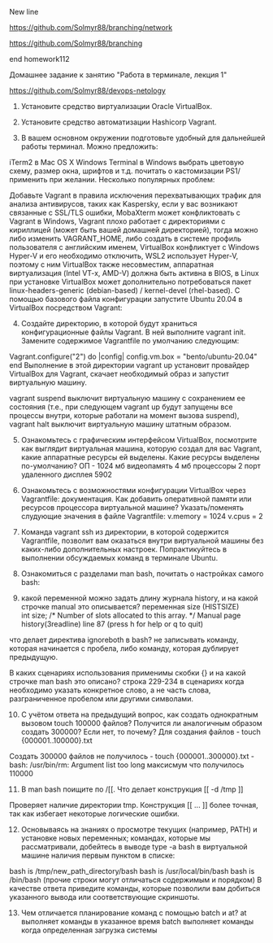 New line

https://github.com/Solmyr88/branching/network

https://github.com/Solmyr88/branching

end homework112

Домашнее задание к занятию "Работа в терминале, лекция 1"

https://github.com/Solmyr88/devops-netology

1. Установите средство виртуализации Oracle VirtualBox.

2. Установите средство автоматизации Hashicorp Vagrant.

3. В вашем основном окружении подготовьте удобный для дальнейшей работы терминал. Можно предложить:

iTerm2 в Mac OS X
Windows Terminal в Windows
выбрать цветовую схему, размер окна, шрифтов и т.д.
почитать о кастомизации PS1/применить при желании.
Несколько популярных проблем:

Добавьте Vagrant в правила исключения перехватывающих трафик для анализа антивирусов, таких как Kaspersky, если у вас возникают связанные с SSL/TLS ошибки,
MobaXterm может конфликтовать с Vagrant в Windows,
Vagrant плохо работает с директориями с кириллицей (может быть вашей домашней директорией), тогда можно либо изменить VAGRANT_HOME, либо создать в системе профиль пользователя с английским именем,
VirtualBox конфликтует с Windows Hyper-V и его необходимо отключить,
WSL2 использует Hyper-V, поэтому с ним VirtualBox также несовместим,
аппаратная виртуализация (Intel VT-x, AMD-V) должна быть активна в BIOS,
в Linux при установке VirtualBox может дополнительно потребоваться пакет linux-headers-generic (debian-based) / kernel-devel (rhel-based).
С помощью базового файла конфигурации запустите Ubuntu 20.04 в VirtualBox посредством Vagrant:

4. Создайте директорию, в которой будут храниться конфигурационные файлы Vagrant. В ней выполните vagrant init. Замените содержимое Vagrantfile по умолчанию следующим:

 Vagrant.configure("2") do |config|
 	config.vm.box = "bento/ubuntu-20.04"
 end
 Выполнение в этой директории vagrant up установит провайдер VirtualBox для Vagrant, скачает необходимый образ и запустит виртуальную машину.

vagrant suspend выключит виртуальную машину с сохранением ее состояния (т.е., при следующем vagrant up будут запущены все процессы внутри, которые работали на момент вызова suspend), vagrant halt выключит виртуальную машину штатным образом.

5. Ознакомьтесь с графическим интерфейсом VirtualBox, посмотрите как выглядит виртуальная машина, которую создал для вас Vagrant, какие аппаратные ресурсы ей выделены. 
Какие ресурсы выделены по-умолчанию?
ОП - 1024 мб
видеопамять 4 мб
процессоры 2 
порт удаленного дисплея 5902


6. Ознакомьтесь с возможностями конфигурации VirtualBox через Vagrantfile: документация. 
Как добавить оперативной памяти или ресурсов процессора виртуальной машине?
Указать/поменять слудующие значения в файле Vagrantfile:
  v.memory = 1024
  v.cpus = 2

7. Команда vagrant ssh из директории, в которой содержится Vagrantfile, позволит вам оказаться внутри виртуальной машины без каких-либо дополнительных настроек. Попрактикуйтесь в выполнении обсуждаемых команд в терминале Ubuntu.

8. Ознакомиться с разделами man bash, почитать о настройках самого bash:

9. какой переменной можно задать длину журнала history, и на какой строчке manual это описывается?
переменная size (HISTSIZE)        
int size;             /* Number of slots allocated to this array. */
 Manual page history(3readline) line 87 (press h for help or q to quit)

что делает директива ignoreboth в bash?
не записывать команду, которая начинается с пробела, либо команду, которая дублирует предыдущую.

В каких сценариях использования применимы скобки {} и на какой строчке man bash это описано?
строка 229-234 в сценариях когда необходимо указать конкретное слово, а не часть слова, разграниченное пробелом или другими символами.

10. С учётом ответа на предыдущий вопрос, как создать однократным вызовом touch 100000 файлов? Получится ли аналогичным образом создать 300000? Если нет, то почему?
Для создания файлов - touch {000001..100000}.txt

Создать 300000 файлов не получилось - 
touch {000001..300000}.txt
-bash: /usr/bin/rm: Argument list too long
максисмум что получилось 110000

11. В man bash поищите по /\[\[. Что делает конструкция [[ -d /tmp ]]

Проверяет наличие директории tmp.
Конструкция [[ ... ]] более точная, так как избегает некоторые логические ошибки.

12. Основываясь на знаниях о просмотре текущих (например, PATH) и установке новых переменных; командах, которые мы рассматривали, добейтесь в выводе type -a bash в виртуальной машине наличия первым пунктом в списке:

bash is /tmp/new_path_directory/bash
bash is /usr/local/bin/bash
bash is /bin/bash
(прочие строки могут отличаться содержимым и порядком) В качестве ответа приведите команды, которые позволили вам добиться указанного вывода или соответствующие скриншоты.

13. Чем отличается планирование команд с помощью batch и at?
at      выполняет команды в указанное время
batch   выполняет команды когда определенная загрузка системы
